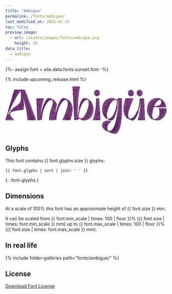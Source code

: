 ```yaml
---
title: "Ambigue"
permalink: /fonts/ambigue/
last_modified_at: 2025-01-15
toc: false
preview_image:
  - url: /assets/images/fonts/ambigue.png
    height: 26
data_title:
  - ambigue
---
```

{%- assign font = site.data.fonts.sunset.font -%}

{% include upcoming_release.html %}

![Sunset](/assets/images/fonts/ambigue.png)

## Glyphs

This font contains  {{ font.glyphs.size }} glyphs:

```
{{ font.glyphs | sort | join: ' ' }}
```
{: .font-glyphs }

## Dimensions

At a scale of 100% this font has an approximate height of {{ font.size }} mm. 

It can be scaled from {{ font.min_scale | times: 100 | floor }}% ({{ font.size | times: font.min_scale }} mm)
up to {{ font.max_scale | times: 100 | floor }}% ({{ font.size | times: font.max_scale }} mm).

## In real life

{% include folder-galleries path="fonts/ambigue/" %}

## License

[Download Font License](https://github.com/inkstitch/inkstitch/tree/main/fonts/ambigue/LICENSE)
